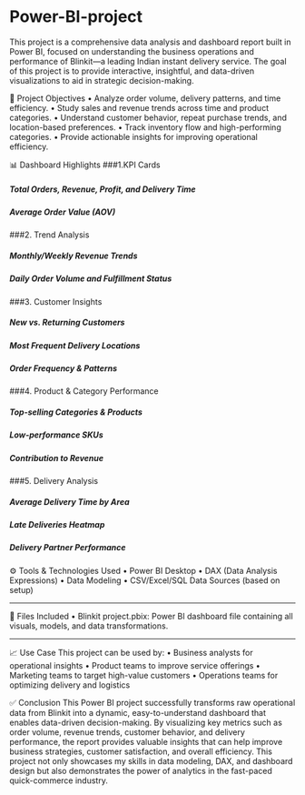 # Power-BI-project
This project is a comprehensive data analysis and dashboard report built in Power BI, focused on understanding the business operations and performance of Blinkit—a leading Indian instant delivery service. The goal of this project is to provide interactive, insightful, and data-driven visualizations to aid in strategic decision-making.

📌 Project Objectives
•	Analyze order volume, delivery patterns, and time efficiency.
•	Study sales and revenue trends across time and product categories.
•	Understand customer behavior, repeat purchase trends, and location-based preferences.
•	Track inventory flow and high-performing categories.
•	Provide actionable insights for improving operational efficiency.

📊 Dashboard Highlights
###1.KPI Cards
##### Total Orders, Revenue, Profit, and Delivery Time
#####	Average Order Value (AOV)
###2.	Trend Analysis
##### Monthly/Weekly Revenue Trends
##### Daily Order Volume and Fulfillment Status
###3.	Customer Insights
##### New vs. Returning Customers
##### Most Frequent Delivery Locations
##### Order Frequency & Patterns
###4.	Product & Category Performance
#####	Top-selling Categories & Products
#####	Low-performance SKUs
#####	Contribution to Revenue
###5.	Delivery Analysis
##### Average Delivery Time by Area
##### Late Deliveries Heatmap
##### Delivery Partner Performance
⚙️ Tools & Technologies Used
•	Power BI Desktop
•	DAX (Data Analysis Expressions)
•	Data Modeling
•	CSV/Excel/SQL Data Sources (based on setup)
________________________________________
📁 Files Included
•	Blinkit project.pbix: Power BI dashboard file containing all visuals, models, and data transformations.
________________________________________
📈 Use Case
This project can be used by:
•	Business analysts for operational insights
•	Product teams to improve service offerings
•	Marketing teams to target high-value customers
•	Operations teams for optimizing delivery and logistics


✅ Conclusion
This Power BI project successfully transforms raw operational data from Blinkit into a dynamic, easy-to-understand dashboard that enables data-driven decision-making. By visualizing key metrics such as order volume, revenue trends, customer behavior, and delivery performance, the report provides valuable insights that can help improve business strategies, customer satisfaction, and overall efficiency.
This project not only showcases my skills in data modeling, DAX, and dashboard design but also demonstrates the power of analytics in the fast-paced quick-commerce industry.


